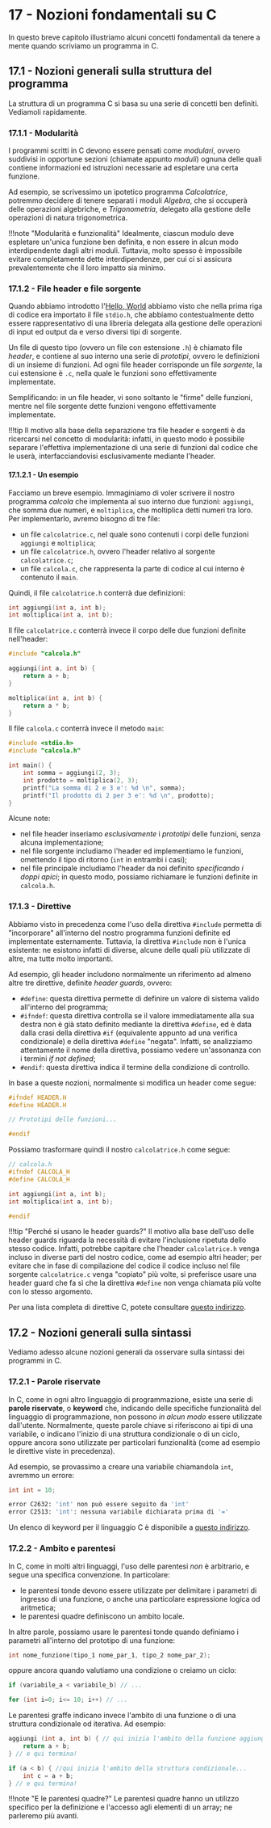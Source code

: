 # 17 - Nozioni fondamentali su C

In questo breve capitolo illustriamo alcuni concetti fondamentali da tenere a mente quando scriviamo un programma in C.

## 17.1 - Nozioni generali sulla struttura del programma

La struttura di un programma C si basa su una serie di concetti ben definiti. Vediamoli rapidamente.

### 17.1.1 - Modularità

I programmi scritti in C devono essere pensati come *modulari*, ovvero suddivisi in opportune sezioni (chiamate appunto *moduli*) ognuna delle quali contiene informazioni ed istruzioni necessarie ad espletare una certa funzione.

Ad esempio, se scrivessimo un ipotetico programma *Calcolatrice*, potremmo decidere di tenere separati i moduli *Algebra*, che si occuperà delle operazioni algebriche, e *Trigonometria*, delegato alla gestione delle operazioni di natura trigonometrica.

!!!note "Modularità e funzionalità"
    Idealmente, ciascun modulo deve espletare un'unica funzione ben definita, e non essere in alcun modo interdipendente dagli altri moduli. Tuttavia, molto spesso è impossibile evitare completamente dette interdipendenze, per cui ci si assicura prevalentemente che il loro impatto sia minimo.

### 17.1.2 - File header e file sorgente

Quando abbiamo introdotto l'[Hello, World](../16_intro/lecture.md) abbiamo visto che nella prima riga di codice era importato il file `stdio.h`, che abbiamo contestualmente detto essere rappresentativo di una libreria delegata alla gestione delle operazioni di input ed output da e verso diversi tipi di sorgente.

Un file di questo tipo (ovvero un file con estensione `.h`) è chiamato file *header*, e contiene al suo interno una serie di *prototipi*, ovvero le definizioni di un insieme di funzioni. Ad ogni file header corrisponde un file *sorgente*, la cui estensione è `.c`, nella quale le funzioni sono effettivamente implementate.

Semplificando: in un file header, vi sono soltanto le "firme" delle funzioni, mentre nel file sorgente dette funzioni vengono effettivamente implementate.

!!!tip
    Il motivo alla base della separazione tra file header e sorgenti è da ricercarsi nel concetto di modularità: infatti, in questo modo è possibile separare l'effettiva implementazione di una serie di funzioni dal codice che le userà, interfacciandovisi esclusivamente mediante l'header.

#### 17.1.2.1 - Un esempio

Facciamo un breve esempio. Immaginiamo di voler scrivere il nostro programma *calcola* che implementa al suo interno due funzioni: `aggiungi`, che somma due numeri, e `moltiplica`, che moltiplica detti numeri tra loro. Per implementarlo, avremo bisogno di tre file:

* un file `calcolatrice.c`, nel quale sono contenuti i corpi delle funzioni `aggiungi` e `moltiplica`;
* un file `calcolatrice.h`, ovvero l'header relativo al sorgente `calcolatrice.c`;
* un file `calcola.c`, che rappresenta la parte di codice al cui interno è contenuto il `main`.

Quindi, il file `calcolatrice.h` conterrà due definizioni:

```c
int aggiungi(int a, int b);
int moltiplica(int a, int b);
```

Il file `calcolatrice.c` conterrà invece il corpo delle due funzioni definite nell'header:

```c
#include "calcola.h"

aggiungi(int a, int b) {
    return a + b;
}

moltiplica(int a, int b) {
    return a * b;
}
```

Il file `calcola.c` conterrà invece il metodo `main`:

```c
#include <stdio.h>
#include "calcola.h"

int main() {
    int somma = aggiungi(2, 3);
    int prodotto = moltiplica(2, 3);
    printf("La somma di 2 e 3 e': %d \n", somma);
    printf("Il prodotto di 2 per 3 e': %d \n", prodotto);
}
```

Alcune note:

* nel file header inseriamo *esclusivamente* i *prototipi* delle funzioni, senza alcuna implementazione;
* nel file sorgente includiamo l'header ed implementiamo le funzioni, omettendo il tipo di ritorno (`int` in entrambi i casi);
* nel file principale includiamo l'header da noi definito *specificando i doppi apici*; in questo modo, possiamo richiamare le funzioni definite in `calcola.h`.

### 17.1.3 - Direttive

Abbiamo visto in precedenza come l'uso della direttiva `#include` permetta di "incorporare" all'interno del nostro programma funzioni definite ed implementate esternamente. Tuttavia, la direttiva `#include` non è l'unica esistente: ne esistono infatti di diverse, alcune delle quali più utilizzate di altre, ma tutte molto importanti.

Ad esempio, gli header includono normalmente un riferimento ad almeno altre tre direttive, definite *header guards*, ovvero:

* `#define`: questa direttiva permette di definire un valore di sistema valido all'interno del programma;
* `#ifndef`: questa direttiva controlla se il valore immediatamente alla sua destra non è già stato definito mediante la direttiva `#define`, ed è data dalla crasi della direttiva `#if` (equivalente appunto ad una verifica condizionale) e della direttiva `#define` "negata". Infatti, se analizziamo attentamente il nome della direttiva, possiamo vedere un'assonanza con i termini *if not defined*;
* `#endif`: questa direttiva indica il termine della condizione di controllo.

In base a queste nozioni, normalmente si modifica un header come segue:

```c
#ifndef HEADER.H
#define HEADER.H

// Prototipi delle funzioni...

#endif
```

Possiamo trasformare quindi il nostro `calcolatrice.h` come segue:

```c
// calcola.h
#ifndef CALCOLA_H
#define CALCOLA_H

int aggiungi(int a, int b);
int moltiplica(int a, int b);

#endif
```

!!!tip "Perché si usano le header guards?"
    Il motivo alla base dell'uso delle header guards riguarda la necessità di evitare l'inclusione ripetuta dello stesso codice. Infatti, potrebbe capitare che l'header `calcolatrice.h` venga incluso in diverse parti del nostro codice, come ad esempio altri header; per evitare che in fase di compilazione del codice il codice incluso nel file sorgente `calcolatrice.c` venga "copiato" più volte, si preferisce usare una header guard che fa sì che la direttiva `#define` non venga chiamata più volte con lo stesso argomento.

Per una lista completa di direttive C, potete consultare [questo indirizzo](https://en.wikibooks.org/wiki/C_Programming/Preprocessor_directives_and_macros).

## 17.2 - Nozioni generali sulla sintassi

Vediamo adesso alcune nozioni generali da osservare sulla sintassi dei programmi in C.

### 17.2.1 - Parole riservate

In C, come in ogni altro linguaggio di programmazione, esiste una serie di **parole riservate**, o **keyword** che, indicando delle specifiche funzionalità del linguaggio di programmazione, non possono *in alcun modo* essere utilizzate dall'utente. Normalmente, queste parole chiave si riferiscono ai tipi di una variabile, o indicano l'inizio di una struttura condizionale o di un ciclo, oppure ancora sono utilizzate per particolari funzionalità (come ad esempio le direttive viste in precedenza).

Ad esempio, se provassimo a creare una variabile chiamandola `int`, avremmo un errore:

```c
int int = 10;
```

```bash
error C2632: 'int' non può essere seguito da 'int'
error C2513: 'int': nessuna variabile dichiarata prima di '='
```

Un elenco di keyword per il linguaggio C è disponibile a [questo indirizzo](https://www.ibm.com/docs/en/developer-for-zos/14.2.0?topic=programs-c-reserved-keywords).

### 17.2.2 - Ambito e parentesi

In C, come in molti altri linguaggi, l'uso delle parentesi *non* è arbitrario, e segue una specifica convenzione. In particolare:

* le parentesi tonde devono essere utilizzate per delimitare i parametri di ingresso di una funzione, o anche una particolare espressione logica od aritmetica;
* le parentesi quadre definiscono un ambito locale.

In altre parole, possiamo usare le parentesi tonde quando definiamo i parametri all'interno del prototipo di una funzione:

```c
int nome_funzione(tipo_1 nome_par_1, tipo_2 nome_par_2);
```

oppure ancora quando valutiamo una condizione o creiamo un ciclo:

```c
if (variabile_a < variabile_b) // ... 
```

```c
for (int i=0; i<= 10; i++) // ...
```

Le parentesi graffe indicano invece l'ambito di una funzione o di una struttura condizionale od iterativa. Ad esempio:

```c
aggiungi (int a, int b) { // qui inizia l'ambito della funzione aggiungi...
    return a + b;
} // e qui termina!

if (a < b) { //qui inizia l'ambito della struttura condizionale...
    int c = a + b;
} // e qui termina!
```

!!!note "E le parentesi quadre?"
    Le parentesi quadre hanno un utilizzo specifico per la definizione e l'accesso agli elementi di un array; ne parleremo più avanti.
